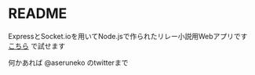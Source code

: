 # README

ExpressとSocket.ioを用いてNode.jsで作られたリレー小説用Webアプリです
[こちら](https://jar-book.onrender.com) で試せます

何かあれば @aseruneko のtwitterまで